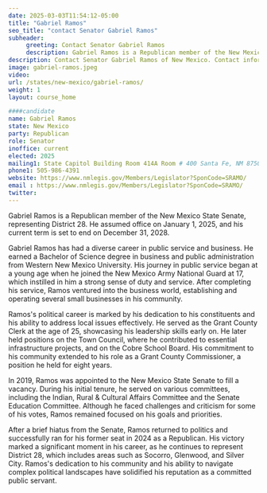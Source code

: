 ```yaml
---
date: 2025-03-03T11:54:12-05:00
title: "Gabriel Ramos"
seo_title: "contact Senator Gabriel Ramos"
subheader:
     greeting: Contact Senator Gabriel Ramos
     description: Gabriel Ramos is a Republican member of the New Mexico State Senate, representing District 28. He assumed office on January 1, 2025, and his current term is set to end on December 31, 2028.
description: Contact Senator Gabriel Ramos of New Mexico. Contact information for Gabriel Ramos includes email address, phone number, and mailing address.
image: gabriel-ramos.jpeg
video:
url: /states/new-mexico/gabriel-ramos/
weight: 1
layout: course_home

####candidate
name: Gabriel Ramos
state: New Mexico
party: Republican
role: Senator
inoffice: current
elected: 2025
mailing1: State Capitol Building Room 414A Room # 400 Santa Fe, NM 87501
phone1: 505-986-4391
website: https://www.nmlegis.gov/Members/Legislator?SponCode=SRAMO/
email : https://www.nmlegis.gov/Members/Legislator?SponCode=SRAMO/
twitter: 
---
```

Gabriel Ramos is a Republican member of the New Mexico State Senate, representing District 28. He assumed office on January 1, 2025, and his current term is set to end on December 31, 2028.

Gabriel Ramos has had a diverse career in public service and business. He earned a Bachelor of Science degree in business and public administration from Western New Mexico University. His journey in public service began at a young age when he joined the New Mexico Army National Guard at 17, which instilled in him a strong sense of duty and service. After completing his service, Ramos ventured into the business world, establishing and operating several small businesses in his community.

Ramos's political career is marked by his dedication to his constituents and his ability to address local issues effectively. He served as the Grant County Clerk at the age of 25, showcasing his leadership skills early on. He later held positions on the Town Council, where he contributed to essential infrastructure projects, and on the Cobre School Board. His commitment to his community extended to his role as a Grant County Commissioner, a position he held for eight years.

In 2019, Ramos was appointed to the New Mexico State Senate to fill a vacancy. During his initial tenure, he served on various committees, including the Indian, Rural & Cultural Affairs Committee and the Senate Education Committee. Although he faced challenges and criticism for some of his votes, Ramos remained focused on his goals and priorities.

After a brief hiatus from the Senate, Ramos returned to politics and successfully ran for his former seat in 2024 as a Republican. His victory marked a significant moment in his career, as he continues to represent District 28, which includes areas such as Socorro, Glenwood, and Silver City. Ramos's dedication to his community and his ability to navigate complex political landscapes have solidified his reputation as a committed public servant.

